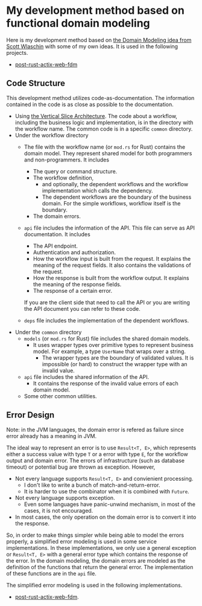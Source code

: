 # My development method based on functional domain modeling

Here is my development method based on [the Domain Modeling idea from Scott Wlaschin](https://pragprog.com/titles/swdddf/domain-modeling-made-functional/) with some of my own ideas. It is used in the following projects.

- [post-rust-actix-web-fdm](services/post-rust-actix-web-fdm)

## Code Structure

This development method utilizes code-as-documentation. The information contained in the code is as close as possible to the documentation.

* Using [the Vertical Slice Architecture](https://jimmybogard.com/vertical-slice-architecture/). The code about a workflow, including the business logic and implementation, is in the directory with the workflow name. The common code is in a specific `common` directory.
* Under the workflow directory
    * The file with the workflow name (or `mod.rs` for Rust) contains the domain model. They represent shared model for both programmers and non-programmers. It includes
      * The query or command structure.
      * The workflow definition,
        * and optionally, the dependent workflows and the workflow implementation which calls the dependency.
        * The dependent workflows are the boundary of the business domain. For the simple workflows, workflow itself is the boundary.
      * The domain errors.
    * `api` file includes the information of the API. This file can serve as API documentation. It includes
      * The API endpoint.
      * Authentication and authorization.
      * How the workflow input is built from the request. It explains the meaning of the request fields. It also contains the validations of the request.
      * How the response is built from the workflow output. It explains the meaning of the response fields.
      * The response of a certain error.

      If you are the client side that need to call the API
      or you are writing the API document you can refer to these code.
    * `deps` file includes the implementation of the dependent workflows.
* Under the `common` directory
    * `models` (or `mod.rs` for Rust) file includes the shared domain models.
      * It uses wrapper types over primitive types to represent business model. For example, a type `UserName` that wraps over a string.
        * The wrapper types are the boundary of validated values. It is impossible (or hard) to construct the wrapper type with an invalid value.
    * `api` file includes the shared information of the API.
      * It contains the response of the invalid value errors of each domain model.
    * Some other common utilities.

## Error Design

Note: in the JVM languages, the domain error is refered as failure since error already has a meaning in JVM.

The ideal way to represent an error is to use `Result<T, E>`, which represents either a success value with type `T` or a error with type `E`, for the workflow output and domain error. The errors of infrastructure (such as database timeout) or potential bug are thrown as exception. However,

* Not every language supports `Result<T, E>` and convienient processing.
  * I don't like to write a bunch of match-and-return-error.
  * It is harder to use the combinator when it is combined with `Future`.
* Not every language supports exception.
  * Even some languages have panic-unwind mechanism, in most of the cases, it is not encouraged.
* In most cases, the only operation on the domain error is to convert it into the response.

So, in order to make things simpler while being able to model the errors properly, a simplified error modeling is used in some service implementations. In these implementations, we only use a general exception or `Result<T, E>` with a general error type which contains the response of the error. In the domain modeling, the domain errors are modeled as the definition of the functions that return the general error. The implementation of these functions are in the `api` file.

The simplified error modeling is used in the following implementations.

- [post-rust-actix-web-fdm](./services/post-rust-actix-web-fdm).
